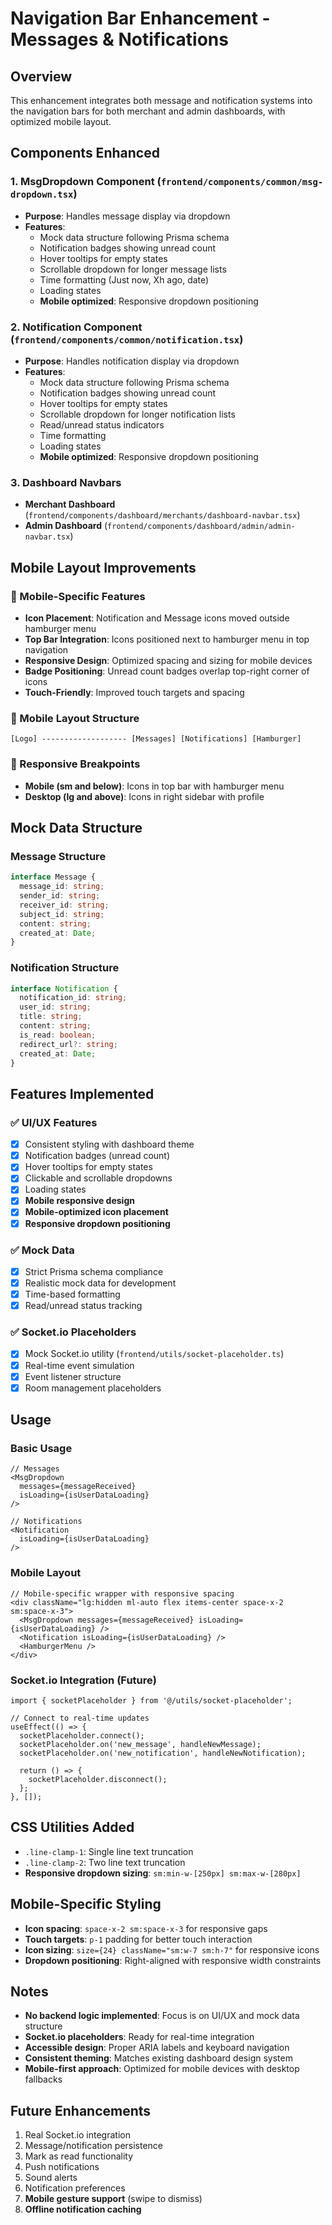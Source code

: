 # Navigation Bar Enhancement - Messages & Notifications

## Overview
This enhancement integrates both message and notification systems into the navigation bars for both merchant and admin dashboards, with optimized mobile layout.

## Components Enhanced

### 1. MsgDropdown Component (`frontend/components/common/msg-dropdown.tsx`)
- **Purpose**: Handles message display via dropdown
- **Features**:
  - Mock data structure following Prisma schema
  - Notification badges showing unread count
  - Hover tooltips for empty states
  - Scrollable dropdown for longer message lists
  - Time formatting (Just now, Xh ago, date)
  - Loading states
  - **Mobile optimized**: Responsive dropdown positioning

### 2. Notification Component (`frontend/components/common/notification.tsx`)
- **Purpose**: Handles notification display via dropdown
- **Features**:
  - Mock data structure following Prisma schema
  - Notification badges showing unread count
  - Hover tooltips for empty states
  - Scrollable dropdown for longer notification lists
  - Read/unread status indicators
  - Time formatting
  - Loading states
  - **Mobile optimized**: Responsive dropdown positioning

### 3. Dashboard Navbars
- **Merchant Dashboard** (`frontend/components/dashboard/merchants/dashboard-navbar.tsx`)
- **Admin Dashboard** (`frontend/components/dashboard/admin/admin-navbar.tsx`)

## Mobile Layout Improvements

### 📱 Mobile-Specific Features
- **Icon Placement**: Notification and Message icons moved outside hamburger menu
- **Top Bar Integration**: Icons positioned next to hamburger menu in top navigation
- **Responsive Design**: Optimized spacing and sizing for mobile devices
- **Badge Positioning**: Unread count badges overlap top-right corner of icons
- **Touch-Friendly**: Improved touch targets and spacing

### 🎯 Mobile Layout Structure
```
[Logo] ------------------- [Messages] [Notifications] [Hamburger]
```

### 📐 Responsive Breakpoints
- **Mobile (sm and below)**: Icons in top bar with hamburger menu
- **Desktop (lg and above)**: Icons in right sidebar with profile

## Mock Data Structure

### Message Structure
```typescript
interface Message {
  message_id: string;
  sender_id: string;
  receiver_id: string;
  subject_id: string;
  content: string;
  created_at: Date;
}
```

### Notification Structure
```typescript
interface Notification {
  notification_id: string;
  user_id: string;
  title: string;
  content: string;
  is_read: boolean;
  redirect_url?: string;
  created_at: Date;
}
```

## Features Implemented

### ✅ UI/UX Features
- [x] Consistent styling with dashboard theme
- [x] Notification badges (unread count)
- [x] Hover tooltips for empty states
- [x] Clickable and scrollable dropdowns
- [x] Loading states
- [x] **Mobile responsive design**
- [x] **Mobile-optimized icon placement**
- [x] **Responsive dropdown positioning**

### ✅ Mock Data
- [x] Strict Prisma schema compliance
- [x] Realistic mock data for development
- [x] Time-based formatting
- [x] Read/unread status tracking

### ✅ Socket.io Placeholders
- [x] Mock Socket.io utility (`frontend/utils/socket-placeholder.ts`)
- [x] Real-time event simulation
- [x] Event listener structure
- [x] Room management placeholders

## Usage

### Basic Usage
```tsx
// Messages
<MsgDropdown 
  messages={messageReceived}
  isLoading={isUserDataLoading}
/>

// Notifications
<Notification 
  isLoading={isUserDataLoading}
/>
```

### Mobile Layout
```tsx
// Mobile-specific wrapper with responsive spacing
<div className="lg:hidden ml-auto flex items-center space-x-2 sm:space-x-3">
  <MsgDropdown messages={messageReceived} isLoading={isUserDataLoading} />
  <Notification isLoading={isUserDataLoading} />
  <HamburgerMenu />
</div>
```

### Socket.io Integration (Future)
```tsx
import { socketPlaceholder } from '@/utils/socket-placeholder';

// Connect to real-time updates
useEffect(() => {
  socketPlaceholder.connect();
  socketPlaceholder.on('new_message', handleNewMessage);
  socketPlaceholder.on('new_notification', handleNewNotification);
  
  return () => {
    socketPlaceholder.disconnect();
  };
}, []);
```

## CSS Utilities Added
- `.line-clamp-1`: Single line text truncation
- `.line-clamp-2`: Two line text truncation
- **Responsive dropdown sizing**: `sm:min-w-[250px] sm:max-w-[280px]`

## Mobile-Specific Styling
- **Icon spacing**: `space-x-2 sm:space-x-3` for responsive gaps
- **Touch targets**: `p-1` padding for better touch interaction
- **Icon sizing**: `size={24} className="sm:w-7 sm:h-7"` for responsive icons
- **Dropdown positioning**: Right-aligned with responsive width constraints

## Notes
- **No backend logic implemented**: Focus is on UI/UX and mock data structure
- **Socket.io placeholders**: Ready for real-time integration
- **Accessible design**: Proper ARIA labels and keyboard navigation
- **Consistent theming**: Matches existing dashboard design system
- **Mobile-first approach**: Optimized for mobile devices with desktop fallbacks

## Future Enhancements
1. Real Socket.io integration
2. Message/notification persistence
3. Mark as read functionality
4. Push notifications
5. Sound alerts
6. Notification preferences
7. **Mobile gesture support** (swipe to dismiss)
8. **Offline notification caching** 